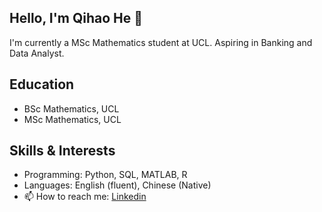 ## Hello, I'm Qihao He 👋

I'm currently a MSc Mathematics student at UCL. Aspiring in Banking and Data Analyst. 

## Education 
- BSc Mathematics, UCL
- MSc Mathematics, UCL

## Skills & Interests
- Programming: Python, SQL, MATLAB, R
- Languages: English (fluent), Chinese (Native)
- 📫 How to reach me: [Linkedin](www.linkedin.com/in/qihaohe04)


<!--
**Qihaohe17/Qihaohe17** is a ✨ _special_ ✨ repository because its `README.md` (this file) appears on your GitHub profile.

Here are some ideas to get you started:

- 🔭 I’m currently working on ...
- 🌱 I’m currently learning ...
- 👯 I’m looking to collaborate on ...
- 🤔 I’m looking for help with ...
- 💬 Ask me about ...
- 📫 How to reach me: ...
- 😄 Pronouns: ...
- ⚡ Fun fact: ...
-->
